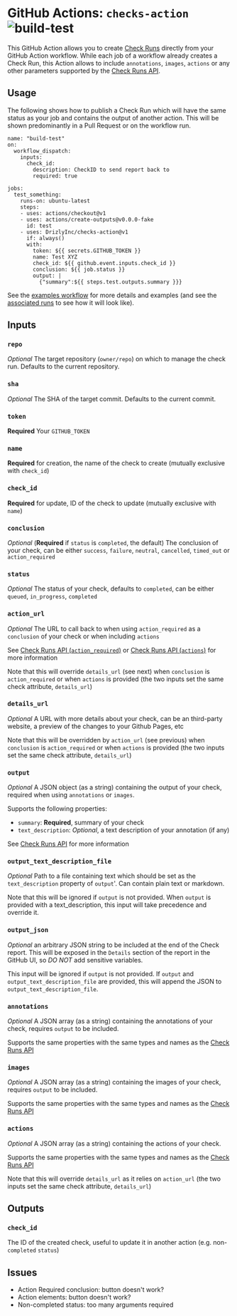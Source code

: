 # GitHub Actions: `checks-action` ![build-test](https://github.com/LouisBrunner/checks-action/workflows/build-test/badge.svg)

This GitHub Action allows you to create [Check Runs](https://developer.github.com/v3/checks/runs/#create-a-check-run) directly from your GitHub Action workflow. While each job of a workflow already creates a Check Run, this Action allows to include `annotations`, `images`, `actions` or any other parameters supported by the [Check Runs API](https://developer.github.com/v3/checks/runs/#parameters).

## Usage

The following shows how to publish a Check Run which will have the same status as your job and contains the output of another action. This will be shown predominantly in a Pull Request or on the workflow run.

```
name: "build-test"
on:
  workflow_dispatch:
    inputs:
      check_id:
        description: CheckID to send report back to
        required: true

jobs:
  test_something:
    runs-on: ubuntu-latest
    steps:
    - uses: actions/checkout@v1
    - uses: actions/create-outputs@v0.0.0-fake
      id: test
    - uses: DrizlyInc/checks-action@v1
      if: always()
      with:
        token: ${{ secrets.GITHUB_TOKEN }}
        name: Test XYZ
        check_id: ${{ github.event.inputs.check_id }}
        conclusion: ${{ job.status }}
        output: |
          {"summary":${{ steps.test.outputs.summary }}}
```

See the [examples workflow](.github/workflows/examples.yml) for more details and examples (and see the [associated runs](https://github.com/LouisBrunner/checks-action/actions?query=workflow%3Aexamples) to see how it will look like).

## Inputs

### `repo`

_Optional_ The target repository (`owner/repo`) on which to manage the check run. Defaults to the current repository.

### `sha`

_Optional_ The SHA of the target commit. Defaults to the current commit.

### `token`

**Required** Your `GITHUB_TOKEN`

### `name`

**Required** for creation, the name of the check to create (mutually exclusive with `check_id`)

### `check_id`

**Required** for update, ID of the check to update (mutually exclusive with `name`)

### `conclusion`

_Optional_ (**Required** if `status` is `completed`, the default) The conclusion of your check, can be either `success`, `failure`, `neutral`, `cancelled`, `timed_out` or `action_required`

### `status`

_Optional_ The status of your check, defaults to `completed`, can be either `queued`, `in_progress`, `completed`

### `action_url`

_Optional_ The URL to call back to when using `action_required` as a `conclusion` of your check or when including `actions`

See [Check Runs API (`action_required`)](https://developer.github.com/v3/checks/runs/#parameters) or [Check Runs API (`actions`)](https://developer.github.com/v3/checks/runs/#actions-object) for more information

Note that this will override `details_url` (see next) when `conclusion` is `action_required` or when `actions` is provided (the two inputs set the same check attribute, `details_url`)

### `details_url`

_Optional_ A URL with more details about your check, can be an third-party website, a preview of the changes to your Github Pages, etc

Note that this will be overridden by `action_url` (see previous) when `conclusion` is `action_required` or when `actions` is provided (the two inputs set the same check attribute, `details_url`)

### `output`

_Optional_ A JSON object (as a string) containing the output of your check, required when using `annotations` or `images`.

Supports the following properties:

 - `summary`: **Required**, summary of your check
 - `text_description`: _Optional_, a text description of your annotation (if any)

See [Check Runs API](https://developer.github.com/v3/checks/runs/#output-object) for more information

### `output_text_description_file`

_Optional_ Path to a file containing text which should be set as the `text_description` property of `output`'. Can contain plain text or markdown.

Note that this will be ignored if `output` is not provided. When `output` is provided with a text_description, this input will take precedence and override it.

### `output_json`

_Optional_ an arbitrary JSON string to be included at the end of the Check report. This will be exposed in the `Details` section of the report in the GitHub UI, so _DO NOT_ add sensitive variables.

This input will be ignored if `output` is not provided. If `output` and `output_text_description_file` are provided, this will append the JSON to `output_text_description_file`.

### `annotations`

_Optional_ A JSON array (as a string) containing the annotations of your check, requires `output` to be included.

Supports the same properties with the same types and names as the [Check Runs API](https://developer.github.com/v3/checks/runs/#annotations-object)

### `images`

_Optional_ A JSON array (as a string) containing the images of your check, requires `output` to be included.

Supports the same properties with the same types and names as the [Check Runs API](https://developer.github.com/v3/checks/runs/#images-object)

### `actions`

_Optional_ A JSON array (as a string) containing the actions of your check.

Supports the same properties with the same types and names as the [Check Runs API](https://developer.github.com/v3/checks/runs/#actions-object)

Note that this will override `details_url` as it relies on `action_url` (the two inputs set the same check attribute, `details_url`)

## Outputs

### `check_id`

The ID of the created check, useful to update it in another action (e.g. non-`completed` `status`)

## Issues

 - Action Required conclusion: button doesn't work?
 - Action elements: button doesn't work?
 - Non-completed status: too many arguments required
